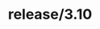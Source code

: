 ---
title: "release/3.10"
description: >
  release/3.10 CHANGELOG Summary, most recent version: v3.10.0, time: 2023-04-26
weight: -310
---
